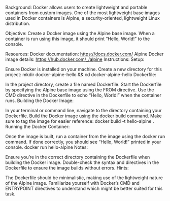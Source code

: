 Background:
Docker allows users to create lightweight and portable containers from custom images. One of the most lightweight base images used in Docker containers is Alpine, a security-oriented, lightweight Linux distribution.

Objective:
Create a Docker image using the Alpine base image. When a container is run using this image, it should print “Hello, World!” to the console.

Resources:
Docker documentation: https://docs.docker.com/
Alpine Docker image details: https://hub.docker.com/_/alpine
Instructions:
Setup:

Ensure Docker is installed on your machine.
Create a new directory for this project: mkdir docker-alpine-hello && cd docker-alpine-hello
Dockerfile:

In the project directory, create a file named Dockerfile.
Start the Dockerfile by specifying the Alpine base image using the FROM directive.
Use the CMD directive in the Dockerfile to echo “Hello, World!” when the container runs.
Building the Docker Image:

In your terminal or command line, navigate to the directory containing your Dockerfile.
Build the Docker image using the docker build command. Make sure to tag the image for easier reference:
 docker build -t hello-alpine .
Running the Docker Container:

Once the image is built, run a container from the image using the docker run command. If done correctly, you should see “Hello, World!” printed in your console.
 docker run hello-alpine
Notes:

Ensure you’re in the correct directory containing the Dockerfile when building the Docker image.
Double-check the syntax and directives in the Dockerfile to ensure the image builds without errors.
Hints:

The Dockerfile should be minimalistic, making use of the lightweight nature of the Alpine image.
Familiarize yourself with Docker’s CMD and ENTRYPOINT directives to understand which might be better suited for this task.